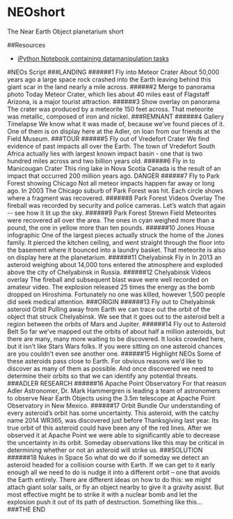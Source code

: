 # NEOshort
The Near Earth Object planetarium short

##Resources
<ul>
  <li><a href=http://nbviewer.ipython.org/github/marksubbarao/NEOshort/blob/master/NEO%20Orbit%20Bundles.ipynb>iPython Notebook containing datamanipulation tasks</a></li>
</ul>


#NEOs Script
###LANDING
######1	Fly into Meteor Crater
About 50,000 years ago a large space rock crashed into the Earth leaving behind this giant scar in the land nearly a mile across.
######2	Merge to panorama photo
Today Meteor Crater, which lies about 40 miles east of Flagstaff Arizona, is a major tourist attraction.
######3	Show overlay on panorama
The crater was produced by a meteorite 150 feet across. That meteorite was metallic, composed of iron and nickel.
###REMNANT
######4	Gallery Timelapse
We know what it was made of, because we’ve found pieces of it. One of them is on display here at the Adler, on loan from our friends at the Field Museum.
###TOUR 
######5	Fly out of Vredefort Crater
We find evidence of past impacts all over the Earth. The town of Vredefort South Africa actually lies with largest known impact basin - one that is two hundred miles across and two billion years old.
######6	Fly in to Manicougan Crater
This ring lake in Nova Scotia Canada is the result of an impact that occurred 200 million years ago.
DANGER
######7	Fly to Park Forest showing Chicago
Not all meteor impacts happen far away or long ago. In 2003 The Chicago suburb of Park Forest was hit. Each circle shows where a fragment was recovered.
######8	Park Forest Videos Overlay
The fireball was recorded by security and police cameras. Let’s watch that again -- see how it lit up the sky.
######9	Park Forest Strewn Field
Meteorites were recovered all over the area. The ones in cyan weighed more than a pound, the one in yellow more than ten pounds.
######10	Jones House  infographic
One of the largest pieces actually struck the home of the Jones family. It pierced the kitchen ceiling, and went straight through the floor into the basement where it bounced into a laundry basket.
That meteorite is also on display here at the planetarium.
######11	Chelyabinsk Fly in
In 2013 an asteroid weighing about 14,000 tons entered the atmosphere and exploded above the city of Chelyabinsk in Russia.
######12	Chelyabinsk Videos overlay
The fireball and subsequent blast wave were well recorded on amateur video. The explosion released 25 times the energy as the bomb dropped on Hiroshima. Fortunately no one was killed, however 1,500 people did seek medical attention.
###ORIGIN
######13	Fly out to Chelyabinsk asteroid Orbit
Pulling away from Earth we can trace out the orbit of the object that struck Chelyabinsk. We see that it goes out to the asteroid belt a region between the orbits of Mars and Jupiter.
######14	Fly out to Asteroid Belt
So far we’ve mapped out the orbits of about half a million asteroids, but there are many, many more waiting to be discovered. It looks crowded here, but it isn’t like Stars Wars folks. If you were sitting on one asteroid chances are you couldn’t even see another one.
######15	Highlight NEOs
Some of these asteroids pass close to Earth. For obvious reasons we’d like to discover as many of them as possible. And once discovered we need to determine their orbits so that we can identify any potential threats.
###ADLER RESEARCH
######16	Apache Point Observatory
For that reason Adler Astronomer, Dr. Mark Hammergren is leading a team of astronomers to observe Near Earth Objects using the 3.5m telescope at Apache Point Observatory in New Mexico.
######17	Orbit Bundle
Our understanding of every asteroid’s orbit has some uncertainty. This asteroid, with the catchy name 2014 WR365, was discovered just before Thanksgiving last year. Its true orbit of this asteroid could have been any of the red lines. 
After we observed it at Apache Point we were able to significantly able to decrease the uncertainty in its orbit. Someday observations like this may be critical in determining whether or not an asteroid will strike us.
###SOLUTION
######18	Nukes in Space
So what do we do if someday we detect an asteroid headed for a collision course with Earth. If we can get to it early enough all we need to do is nudge it into a different orbit – one that avoids the Earth entirely. There are different ideas on how to do this: we might attach giant solar sails, or fly an object nearby to give it a gravity assist. 
But most effective might be to strike it with a nuclear bomb and let the explosion push it out of its path of destruction.
Something like this…
###THE END
